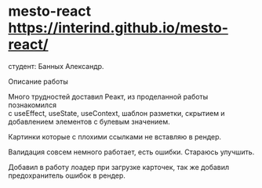 # mesto-react https://interind.github.io/mesto-react/

студент: Банных Александр.

Описание работы

Много трудностей доставил Реакт, из проделанной работы познакомился  
с useEffect, useState, useContext, шаблон разметки, скрытием и добавлением элементов с булевым значением.

Картинки которые с плохими ссылками не вставляю в рендер.

Валидация совсем немного работает, есть ошибки. Стараюсь улучшить.

Добавил в работу лоадер при загрузке карточек, так же добавил предохранитель ошибок в рендер.
